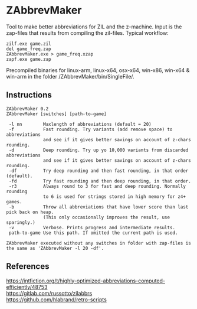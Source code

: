 # ZAbbrevMaker
Tool to make better abbreviations for ZIL and the z-machine. Input is the zap-files that results from compiling the zil-files. Typical workflow:

    zilf.exe game.zil
    del game_freq.zap
    ZAbbrevMaker.exe > game_freq.xzap
    zapf.exe game.zap
    
Precompiled binaries for linux-arm, linux-x64, osx-x64, win-x86, win-x64 & win-arm in the folder /ZAbbrevMaker/bin/SingleFile/.

## Instructions

    ZAbbrevMaker 0.2
    ZAbbrevMaker [switches] [path-to-game]
    
     -l nn        Maxlength of abbreviations (default = 20)
     -f           Fast rounding. Try variants (add remove space) to abbreviations
                  and see if it gives better savings on account of z-chars rounding.
     -d           Deep rounding. Try up yo 10,000 variants from discarded abbreviations
                  and see if it gives better savings on account of z-chars rounding.
     -df          Try deep rounding and then fast rounding, in that order (default).
     -fd          Try fast rounding and then deep rounding, in that order.
     -r3          Always round to 3 for fast and deep rounding. Normally rounding
                  to 6 is used for strings stored in high memory for z4+ games.
     -b           Throw all abbreviations that have lower score than last pick back on heap.
                  (This only occasionally improves the result, use sparingly.)
     -v           Verbose. Prints progress and intermediate results.
     path-to-game Use this path. If omitted the current path is used.
    
    ZAbbrevMaker executed without any switches in folder with zap-files is
    the same as 'ZAbbrevMaker -l 20 -df'.
    
## References
https://intfiction.org/t/highly-optimized-abbreviations-computed-efficiently/48753  
https://gitlab.com/russotto/zilabbrs  
https://github.com/hlabrand/retro-scripts
